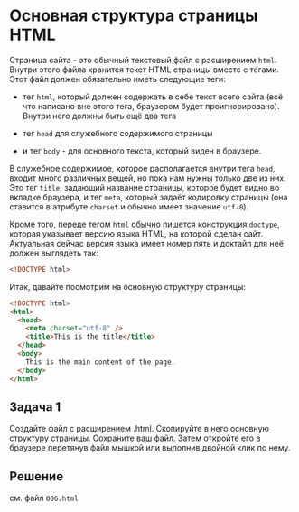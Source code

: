 # Основная структура страницы HTML

Страница сайта - это обычный текстовый файл с расширением `html`. Внутри этого файла хранится текст HTML страницы вместе с тегами. Этот файл должен обязательно иметь следующие теги:

- тег `html`, который должен содержать в себе текст всего сайта (всё что написано вне этого тега, браузером будет проигнорировано). Внутри него должны быть ещё два тега

- тег `head` для служебного содержимого страницы

- и тег `body` - для основного текста, который виден в браузере.

В служебное содержимое, которое располагается внутри тега `head`, входит много различных вещей, но пока нам нужны только две из них. Это тег `title`, задающий название страницы, которое будет видно во вкладке браузера, и тег `meta`, который задаёт кодировку страницы (она ставится в атрибуте `charset` и обычно имеет значение `utf-8`).

Кроме того, переде тегом `html` обычно пишется конструкция `doctype`, которая указывает версию языка HTML, на которой сделан сайт. Актуальная сейчас версия языка имеет номер пять и доктайп для неё должен выглядеть так:

```html
<!DOCTYPE html>
```

Итак, давайте посмотрим на основную структуру страницы:

```html
<!DOCTYPE html>
<html>
  <head>
    <meta charset="utf-8" />
    <title>This is the title</title>
  </head>
  <body>
    This is the main content of the page.
  </body>
</html>
```

## Задача 1

Создайте файл с расширением .html. Скопируйте в него основную структуру страницы. Сохраните ваш файл. Затем откройте его в браузере перетянув файл мышкой или выполнив двойной клик по нему.

## Решение

см. файл `006.html`
